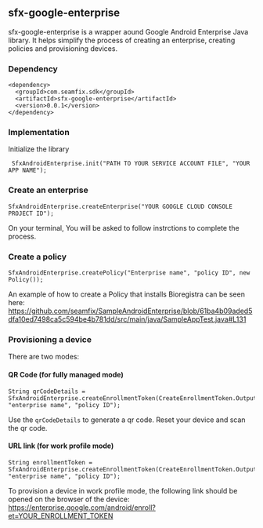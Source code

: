## sfx-google-enterprise

sfx-google-enterprise is a wrapper aound Google Android Enterprise Java library. It helps simplify the process of creating an enterprise, creating policies and provisioning devices.

### Dependency
```
<dependency>
  <groupId>com.seamfix.sdk</groupId>
  <artifactId>sfx-google-enterprise</artifactId>
  <version>0.0.1</version>
</dependency>
```
### Implementation
Initialize the library
```
 SfxAndroidEnterprise.init("PATH TO YOUR SERVICE ACCOUNT FILE", "YOUR APP NAME");
 ```
 
 ### Create an enterprise
 ```
 SfxAndroidEnterprise.createEnterprise("YOUR GOOGLE CLOUD CONSOLE PROJECT ID");
 ```
 On your terminal, You will be asked to follow instrctions to complete the process.
 
 ### Create a policy
 ```
 SfxAndroidEnterprise.createPolicy("Enterprise name", "policy ID", new Policy());
 ```
 An example of how to create a Policy that installs Bioregistra can be seen here:
 https://github.com/seamfix/SampleAndroidEnterprise/blob/61ba4b09aded5dfa10ed7498ca5c594be4b781dd/src/main/java/SampleAppTest.java#L131
 
 ### Provisioning a device
 There are two modes:
 #### QR Code (for fully managed mode)
 ```
 String qrCodeDetails = SfxAndroidEnterprise.createEnrollmentToken(CreateEnrollmentToken.OutputType.QR_CODE, "enterprise name", "policy ID");
 ```
 Use the  ```qrCodeDetails``` to generate a qr code. Reset your device and scan the qr code.
 
 #### URL link (for work profile mode)
 ```
 String enrollmentToken = SfxAndroidEnterprise.createEnrollmentToken(CreateEnrollmentToken.OutputType.URL_STRING, "enterprise name", "policy ID");
 ```
To provision a device in work profile mode, the following link should be opened on the browser of the device:
https://enterprise.google.com/android/enroll?et=YOUR_ENROLLMENT_TOKEN
